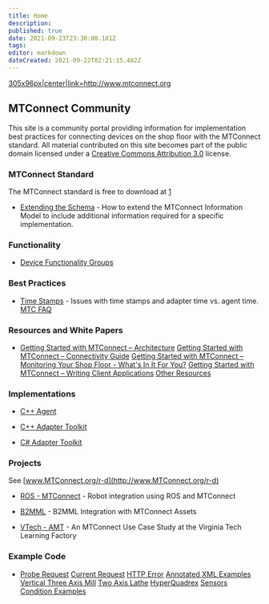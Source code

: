 ```yaml
---
title: Home
description: 
published: true
date: 2021-09-23T23:30:00.181Z
tags: 
editor: markdown
dateCreated: 2021-09-22T02:21:15.482Z
---
```


[305x96px|center|link=<http://www.mtconnect.org>](/File:MTConnect_MBDG_R.jpg "wikilink")

## MTConnect Community

This site is a community portal providing information for implementation
best practices for connecting devices on the shop floor with the
MTConnect standard. All material contributed on this site becomes part
of the public domain licensed under a [Creative Commons
Attribution 3.0](http://creativecommons.org/licenses/by/3.0/) license.

### MTConnect Standard

The MTConnect standard is free to download at
[1](https://www.mtconnect.org/documents)

  -
    [Extending the Schema](/Extending_the_Schema "wikilink") - How to
    extend the MTConnect Information Model to include additional
    information required for a specific implementation.

### Functionality

  -
    [Device Functionality
    Groups](/Device_Functionality_Groups "wikilink")

### Best Practices

  -
    [Time Stamps](/Time_Stamps "wikilink") - Issues with time stamps and
    adapter time vs. agent time.
    [MTC FAQ](/MTC_FAQ "wikilink")

### Resources and White Papers

  -
    [Getting Started with MTConnect –
    Architecture](/Getting_Started_with_MTConnect_–_Architecture "wikilink")
    [Getting Started with MTConnect – Connectivity
    Guide](/Getting_Started_with_MTConnect_–_Connectivity_Guide "wikilink")
    [Getting Started with MTConnect – Monitoring Your Shop Floor -
    What's In It For
    You?](/Getting_Started_with_MTConnect_–_Monitoring_Your_Shop_Floor_-_What's_In_It_For_You? "wikilink")
    [Getting Started with MTConnect – Writing Client
    Applications](/Getting_Started_with_MTConnect_–_Writing_Client_Applications "wikilink")
    [Other Resources](/Other_Resources "wikilink")

### Implementations

  -
    [C++ Agent](/C++_Agent "wikilink")

<!-- end list -->

  -
    [C++ Adapter Toolkit](/C++_Adapter_Toolkit "wikilink")

<!-- end list -->

  -
    [C\# Adapter Toolkit](/CSharp_Adapter_Toolkit "wikilink")

### Projects

See [www.MTConnect.org/r-d](http://www.MTConnect.org/r-d)

  -
    [ROS - MTConnect](/ROS_-_MTConnect "wikilink") - Robot integration
    using ROS and MTConnect

<!-- end list -->

  -
    [B2MML](/B2MML "wikilink") - B2MML Integration with MTConnect Assets

<!-- end list -->

  -
    [VTech - AMT](/VTech_-_AMT "wikilink") - An MTConnect Use Case Study
    at the Virginia Tech Learning Factory

### Example Code

  -
    [Probe Request](/Probe_Request "wikilink")
    [Current Request](/Current_Request "wikilink")
    [HTTP Error](/HTTP_Error "wikilink")
    [Annotated XML Examples](/Annotated_XML_Examples "wikilink")
    [Vertical Three Axis Mill](/Vertical_Three_Axis_Mill "wikilink")
    [Two Axis Lathe](/Two_Axis_Lathe "wikilink")
    [HyperQuadrex](/HyperQuadrex "wikilink")
    [Sensors](/Sensors "wikilink")
    [Condition Examples](/Condition_Examples "wikilink")